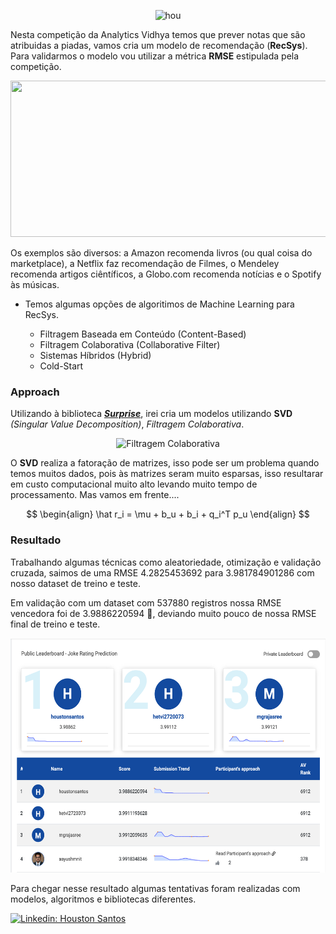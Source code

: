 <div align="center">

![hou](https://datahack-prod.s3.ap-south-1.amazonaws.com/__sized__/contest_cover/is_this_funny-thumbnail-1200x1200-70.jpg)

</div>

Nesta competição da Analytics Vidhya temos que prever notas que são atribuidas a piadas, vamos cria um modelo de recomendação (**RecSys**). Para validarmos o modelo vou utilizar a métrica **RMSE** estipulada pela competição.

<p align="center">
    <img width="700" height="250" src="https://miro.medium.com/v2/resize:fit:1400/format:webp/1*kgBD8OuP7SMsL63gcsQ90Q.png">
</p>

Os exemplos são diversos: a Amazon recomenda livros (ou qual coisa do marketplace), a Netflix faz recomendação de Filmes, o Mendeley recomenda artigos ciêntíficos, a Globo.com recomenda notícias e o Spotify às músicas.

*   Temos algumas opções de algoritimos de Machine Learning para RecSys.

    *   Filtragem Baseada em Conteúdo (Content-Based)
    *   Filtragem Colaborativa (Collaborative Filter)
    *   Sistemas Híbridos (Hybrid)
    *   Cold-Start

### Approach

Utilizando à biblioteca [_**Surprise**_](https://surpriselib.com/), irei cria um modelos utilizando **SVD** _(Singular Value Decomposition)_, _Filtragem Colaborativa_.

<div align="center">

![Filtragem Colaborativa](https://miro.medium.com/v2/resize:fit:638/format:webp/0*e3_p3-HIh8DCin4m)

</div>

O **SVD** realiza a fatoração de matrizes, isso pode ser um problema quando temos muitos dados, pois às matrizes seram muito esparsas, isso resultarar em custo computacional muito alto levando muito tempo de processamento. Mas vamos em frente....

$$
\begin{align} 
\hat r_i = \mu + b_u + b_i + q_i^T p_u
\end{align}
$$

### Resultado 

Trabalhando algumas técnicas como aleatoriedade, otimização e validação cruzada, saimos de uma RMSE 4.2825453692 para 3.981784901286 com nosso dataset de treino e teste.

Em validação com um dataset com 537880 registros nossa RMSE vencedora foi de 3.9886220594 🥇, deviando muito pouco de nossa RMSE final de treino e teste. 

<p align="center">
    <img width="600" height="375" src="img/02.png">
</p>

Para chegar nesse resultado algumas tentativas foram realizadas com modelos, algoritmos e bibliotecas diferentes. 

[![Linkedin: Houston Santos](https://img.shields.io/badge/LinkedIn-0077B5?style=for-the-badge&logo=linkedin&logoColor=white&link=https://www.linkedin.com/in/houstonsantos/)](https://www.linkedin.com/in/houstonsantos/)